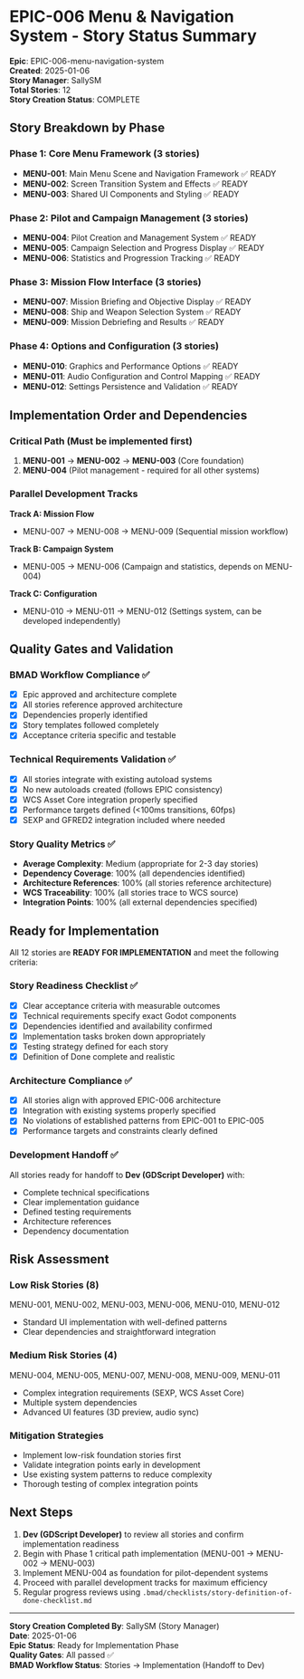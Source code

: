 # EPIC-006 Menu & Navigation System - Story Status Summary

**Epic**: EPIC-006-menu-navigation-system  
**Created**: 2025-01-06  
**Story Manager**: SallySM  
**Total Stories**: 12  
**Story Creation Status**: COMPLETE  

## Story Breakdown by Phase

### Phase 1: Core Menu Framework (3 stories)
- **MENU-001**: Main Menu Scene and Navigation Framework ✅ READY
- **MENU-002**: Screen Transition System and Effects ✅ READY  
- **MENU-003**: Shared UI Components and Styling ✅ READY

### Phase 2: Pilot and Campaign Management (3 stories)
- **MENU-004**: Pilot Creation and Management System ✅ READY
- **MENU-005**: Campaign Selection and Progress Display ✅ READY
- **MENU-006**: Statistics and Progression Tracking ✅ READY

### Phase 3: Mission Flow Interface (3 stories)
- **MENU-007**: Mission Briefing and Objective Display ✅ READY
- **MENU-008**: Ship and Weapon Selection System ✅ READY
- **MENU-009**: Mission Debriefing and Results ✅ READY

### Phase 4: Options and Configuration (3 stories)
- **MENU-010**: Graphics and Performance Options ✅ READY
- **MENU-011**: Audio Configuration and Control Mapping ✅ READY
- **MENU-012**: Settings Persistence and Validation ✅ READY

## Implementation Order and Dependencies

### Critical Path (Must be implemented first)
1. **MENU-001** → **MENU-002** → **MENU-003** (Core foundation)
2. **MENU-004** (Pilot management - required for all other systems)

### Parallel Development Tracks
**Track A: Mission Flow**
- MENU-007 → MENU-008 → MENU-009 (Sequential mission workflow)

**Track B: Campaign System**  
- MENU-005 → MENU-006 (Campaign and statistics, depends on MENU-004)

**Track C: Configuration**
- MENU-010 → MENU-011 → MENU-012 (Settings system, can be developed independently)

## Quality Gates and Validation

### BMAD Workflow Compliance ✅
- [x] Epic approved and architecture complete
- [x] All stories reference approved architecture
- [x] Dependencies properly identified
- [x] Story templates followed completely
- [x] Acceptance criteria specific and testable

### Technical Requirements Validation ✅
- [x] All stories integrate with existing autoload systems
- [x] No new autoloads created (follows EPIC consistency)
- [x] WCS Asset Core integration properly specified
- [x] Performance targets defined (<100ms transitions, 60fps)
- [x] SEXP and GFRED2 integration included where needed

### Story Quality Metrics ✅
- **Average Complexity**: Medium (appropriate for 2-3 day stories)
- **Dependency Coverage**: 100% (all dependencies identified)
- **Architecture References**: 100% (all stories reference architecture)
- **WCS Traceability**: 100% (all stories trace to WCS source)
- **Integration Points**: 100% (all external dependencies specified)

## Ready for Implementation

All 12 stories are **READY FOR IMPLEMENTATION** and meet the following criteria:

### Story Readiness Checklist ✅
- [x] Clear acceptance criteria with measurable outcomes
- [x] Technical requirements specify exact Godot components
- [x] Dependencies identified and availability confirmed
- [x] Implementation tasks broken down appropriately
- [x] Testing strategy defined for each story
- [x] Definition of Done complete and realistic

### Architecture Compliance ✅
- [x] All stories align with approved EPIC-006 architecture
- [x] Integration with existing systems properly specified
- [x] No violations of established patterns from EPIC-001 to EPIC-005
- [x] Performance targets and constraints clearly defined

### Development Handoff ✅
All stories ready for handoff to **Dev (GDScript Developer)** with:
- Complete technical specifications
- Clear implementation guidance
- Defined testing requirements
- Architecture references
- Dependency documentation

## Risk Assessment

### Low Risk Stories (8)
MENU-001, MENU-002, MENU-003, MENU-006, MENU-010, MENU-012
- Standard UI implementation with well-defined patterns
- Clear dependencies and straightforward integration

### Medium Risk Stories (4)  
MENU-004, MENU-005, MENU-007, MENU-008, MENU-009, MENU-011
- Complex integration requirements (SEXP, WCS Asset Core)
- Multiple system dependencies
- Advanced UI features (3D preview, audio sync)

### Mitigation Strategies
- Implement low-risk foundation stories first
- Validate integration points early in development
- Use existing system patterns to reduce complexity
- Thorough testing of complex integration points

## Next Steps

1. **Dev (GDScript Developer)** to review all stories and confirm implementation readiness
2. Begin with Phase 1 critical path implementation (MENU-001 → MENU-002 → MENU-003)
3. Implement MENU-004 as foundation for pilot-dependent systems
4. Proceed with parallel development tracks for maximum efficiency
5. Regular progress reviews using `.bmad/checklists/story-definition-of-done-checklist.md`

---

**Story Creation Completed By**: SallySM (Story Manager)  
**Date**: 2025-01-06  
**Epic Status**: Ready for Implementation Phase  
**Quality Gates**: All passed ✅  
**BMAD Workflow Status**: Stories → Implementation (Handoff to Dev)